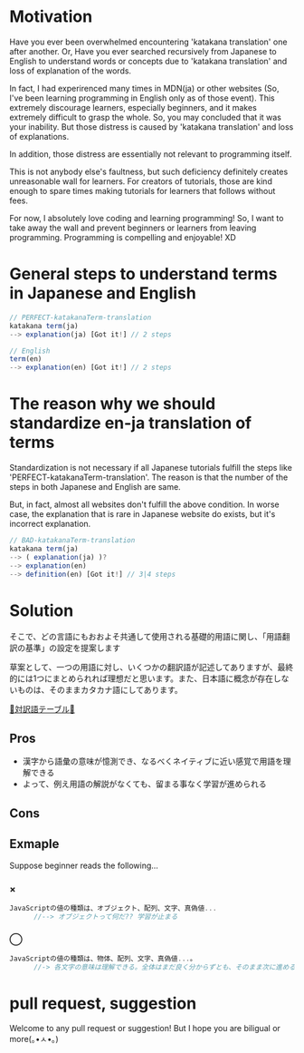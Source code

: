 # Motivation
Have you ever been overwhelmed encountering 'katakana translation' one after another. Or, Have you ever searched recursively from Japanese to English to understand words or concepts due to 'katakana translation' and loss of explanation of the words.

In fact, I had experirenced many times in MDN(ja) or other websites (So, I've been learning programming in English only as of those event). This extremely discourage learners, especially beginners, and it makes extremely difficult to grasp the whole. So, you may concluded that it was your inability. But those distress is caused by 'katakana translation' and loss of explanations.

In addition, those distress are essentially not relevant to programming itself.

This is not anybody else's faultness, but such deficiency definitely creates unreasonable wall for learners. For creators of tutorials, those are kind enough to spare times making tutorials for learners that follows without fees. 


For now, I absolutely love coding and learning programming! So, I want to take away the wall and prevent beginners or learners from leaving programming. Programming is compelling and enjoyable! XD




# General steps to understand terms in Japanese and English

```js
// PERFECT-katakanaTerm-translation
katakana term(ja) 
--> explanation(ja) [Got it!] // 2 steps

// English
term(en) 
--> explanation(en) [Got it!] // 2 steps
```




# The reason why we should standardize en-ja translation of terms
Standardization is not necessary if all Japanese tutorials fulfill the steps like 'PERFECT-katakanaTerm-translation'. The reason is that the number of the steps in both Japanese and English are same.

But, in fact, almost all websites don't fulfill the above condition. In worse case, the explanation that is rare in Japanese website do exists, but it's incorrect explanation.


```js
// BAD-katakanaTerm-translation
katakana term(ja) 
--> ( explanation(ja) )? 
--> explanation(en) 
--> definition(en) [Got it!] // 3|4 steps
```




# Solution
そこで、どの言語にもおおよそ共通して使用される基礎的用語に関し、「用語翻訳の基準」の設定を提案します　


草案として、一つの用語に対し、いくつかの翻訳語が記述してありますが、最終的には1つにまとめられれば理想だと思います。また、日本語に概念が存在しないものは、そのままカタカナ語にしてあります。

<a href='https://github.com/azmok/TSPJ-Translation-Standard-for-Programming-in-Japan-/blob/master/terms_en_ja.md'>🚀対訳語テーブル🚀</a>



## Pros
- 漢字から語彙の意味が憶測でき、なるべくネイティブに近い感覚で用語を理解できる
- よって、例え用語の解説がなくても、留まる事なく学習が進められる

## Cons



## Exmaple
Suppose beginner reads the following...

### ×
```js
JavaScriptの値の種類は、オブジェクト、配列、文字、真偽値...
      //--> オブジェクトって何だ?? 学習が止まる
```

### ◯
```js
JavaScriptの値の種類は、物体、配列、文字、真偽値...。
      //-> 各文字の意味は理解できる。全体はまだ良く分からずとも、そのまま次に進める
```



# pull request, suggestion
Welcome to any pull request or suggestion! But I hope you are biligual or more(｡•ㅅ•｡)